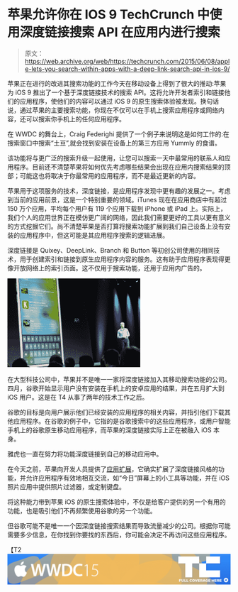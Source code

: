 # 苹果允许你在 IOS 9 TechCrunch 中使用深度链接搜索 API 在应用内进行搜索

> 原文：<https://web.archive.org/web/https://techcrunch.com/2015/06/08/apple-lets-you-search-within-apps-with-a-deep-link-search-api-in-ios-9/>

苹果正在进行的改进其搜索功能的工作今天在移动设备上得到了很大的推动:苹果为 iOS 9 推出了一个基于深度链接技术的搜索 API。这将允许开发者索引和链接他们的应用程序，使他们的内容可以通过 iOS 9 的原生搜索体验被发现。换句话说，通过苹果的主要搜索功能，你现在不仅可以在手机上搜索应用程序或网络内容，还可以搜索你手机上的任何应用程序。

在 WWDC 的舞台上，Craig Federighi 提供了一个例子来说明这是如何工作的:在搜索窗口中搜索“土豆”,就会找到安装在设备上的第三方应用 Yummly 的食谱。

该功能将与更广泛的搜索升级一起使用，让您可以搜索一天中最常用的联系人和应用程序。目前还不清楚苹果将如何优先考虑哪些结果会出现在应用内搜索结果的顶部；可能这也将取决于你最常用的应用程序，而不是最近更新的内容。

苹果用于这项服务的技术，深度链接，是应用程序发现中更有趣的发展之一。考虑到当前的应用前景，这是一个特别重要的领域。iTunes 现在在应用商店中有超过 150 万个应用，平均每个用户有 119 个应用下载到 iPhone 或 iPad 上。实际上，我们个人的应用世界正在模仿更广阔的网络，因此我们需要更好的工具以更有意义的方式挖掘它们。尚不清楚苹果是否打算将搜索功能扩展到我们自己设备上没有安装的应用程序中，但这可能是其应用程序搜索的逻辑进展。

深度链接是 Quixey、DeepLink、Branch 和 Button 等初创公司使用的相同技术，用于创建索引和链接到原生应用程序内容的服务。这有助于应用程序表现得更像开放网络上的索引页面。这不仅用于搜索功能，还用于应用内广告的。

![apple-wwdc-20150125](img/64cb157ea0f2ef77d4220c0ac034df57.png)

在大型科技公司中，苹果并不是唯一一家将深度链接加入其移动搜索功能的公司。四月，谷歌开始显示用户没有安装在手机上的安卓应用的结果，并在五月扩大到 iOS 用户。这是在 T4 从事了两年的技术工作之后。

谷歌的目标是向用户展示他们已经安装的应用程序的相关内容，并指引他们下载其他应用程序。在谷歌的例子中，它指的是谷歌搜索中的这些应用程序，或用户智能手机上的谷歌原生移动应用程序，而苹果的深度链接实际上正在被融入 iOS 本身。

雅虎也一直在努力将功能深度链接到自己的移动应用中。

在今天之前，苹果向开发人员提供了[应用扩展](https://web.archive.org/web/20230127142259/https://developer.apple.com/app-extensions/)，它确实扩展了深度链接风格的功能，并允许应用程序有效地相互交流，如“今日”屏幕上的小工具等功能，并在 iOS 照片应用中提供照片过滤器，或定制键盘。

将这种能力带到苹果 iOS 的原生搜索体验中，不仅是给客户提供的另一个有用的功能，也是吸引他们不再频繁使用谷歌的另一个功能。

但谷歌可能不是唯一一个因深度链接搜索结果而导致流量减少的公司。根据你可能需要多少信息，在你找到你要找的东西后，你可能会决定不再访问这些应用程序。

【T2![](img/aeecf67a1256efc570fde447da34746c.png)